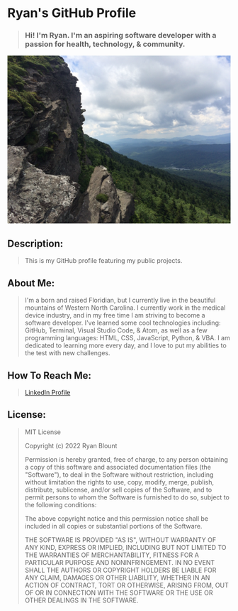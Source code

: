 # Ryan's GitHub Profile

> ### Hi! I'm Ryan. I'm an aspiring software developer with a passion for health, technology, & community.

![Grandfather Mountain](Images/Grandfather_Mountain.png "Grandfather Mountain")

## Description:

> This is my GitHub profile featuring my public projects.

## **About Me:**

> I'm a born and raised Floridian, but I currently live in the beautiful mountains of Western North Carolina. I currently work in the medical device industry, and in my free time I am striving to become a software developer. I've learned some cool technologies including: GitHub, Terminal, Visual Studio Code, & Atom, as well as a few programming languages: HTML, CSS, JavaScript, Python, & VBA. I am dedicated to learning more every day, and I love to put my abilities to the test with new challenges.

## **How To Reach Me:**
  
> [LinkedIn Profile](https://linkedin.com/in/ryan-blount-6a9758230)  

## **License:**

> MIT License
>
> Copyright (c) 2022 Ryan Blount
>
> Permission is hereby granted, free of charge, to any person obtaining a copy
> of this software and associated documentation files (the "Software"), to deal
> in the Software without restriction, including without limitation the rights
> to use, copy, modify, merge, publish, distribute, sublicense, and/or sell
> copies of the Software, and to permit persons to whom the Software is
> furnished to do so, subject to the following conditions:
>
> The above copyright notice and this permission notice shall be included in all
> copies or substantial portions of the Software.
>
> THE SOFTWARE IS PROVIDED "AS IS", WITHOUT WARRANTY OF ANY KIND, EXPRESS OR
> IMPLIED, INCLUDING BUT NOT LIMITED TO THE WARRANTIES OF MERCHANTABILITY,
> FITNESS FOR A PARTICULAR PURPOSE AND NONINFRINGEMENT. IN NO EVENT SHALL THE
> AUTHORS OR COPYRIGHT HOLDERS BE LIABLE FOR ANY CLAIM, DAMAGES OR OTHER
> LIABILITY, WHETHER IN AN ACTION OF CONTRACT, TORT OR OTHERWISE, ARISING FROM,
> OUT OF OR IN CONNECTION WITH THE SOFTWARE OR THE USE OR OTHER DEALINGS IN THE
> SOFTWARE.
